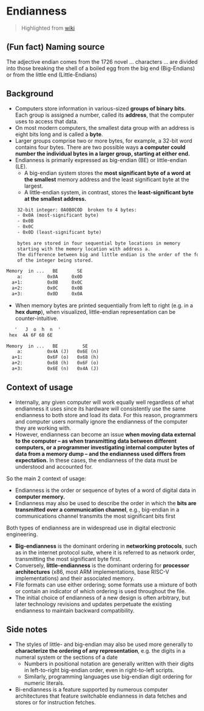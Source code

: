 # Endianness

> Highlighted from [wiki](https://en.wikipedia.org/wiki/Endianness)

## (Fun fact) Naming source

The adjective endian comes from the 1726 novel  ... characters ... are divided into those breaking the shell of a boiled egg from the big end (Big-Endians) or from the little end (Little-Endians)

## Background

- Computers store information in various-sized **groups of binary bits**. Each group is assigned a number, called its **address**, that the computer uses to access that data.
- On most modern computers, the smallest data group with an address is eight bits long and is called a **byte**.
- Larger groups comprise two or more bytes, for example, a 32-bit word contains four bytes. There are two possible ways **a computer could number the individual bytes in a larger group, starting at either end.**
- Endianness is primarily expressed as big-endian (BE) or little-endian (LE).
  - A big-endian system stores the **most significant byte of a word at the smallest** memory address and the least significant byte at the largest.
  - A little-endian system, in contrast, stores the **least-significant byte at the smallest address.**


```txt
    32-bit integer: 0A0B0C0D  broken to 4 bytes:
    - 0x0A (most-significant byte)
    - 0x0B
    - 0x0C
    - 0x0D (least-significant byte)

    bytes are stored in four sequential byte locations in memory
    starting with the memory location with address a.
    The difference between big and little endian is the order of the four bytes
    of the integer being stored.

Memory  in ...   BE       SE
    a:         0x0A     0x0D
  a+1:         0x0B     0x0C
  a+2:         0x0C     0x0B
  a+3:         0x0D     0x0A
```

- When memory bytes are printed sequentially from left to right (e.g. in a **hex dump**),  when visualized, little-endian representation can be counter-intuitive.

```txt
   '   J  o  h  n  '
 hex  4A 6F 68 6E

Memory  in ...   BE         SE
    a:         0x4A (J)   0x6E (n)
  a+1:         0x6F (o)   0x68 (h)
  a+2:         0x68 (h)   0x6F (o)
  a+3:         0x6E (n)   0x4A (J)
```

## Context of usage

- Internally, any given computer will work equally well regardless of what endianness it uses since its hardware will consistently use the same endianness to both store and load its data. For this reason, programmers and computer users normally ignore the endianness of the computer they are working with.
- However, endianness can become an issue **when moving data external to the computer – as when transmitting data between different computers, or a programmer investigating internal computer bytes of data from a memory dump – and the endianness used differs from expectation.** In these cases, the endianness of the data must be understood and accounted for.

So the main 2 context of usage:

- Endianness is the order or sequence of bytes of a word of digital data in **computer memory.**
- Endianness may also be used to describe the order in which the **bits are transmitted over a communication channel**, e.g., big-endian in a communications channel transmits the most significant bits first

Both types of endianness are in widespread use in digital electronic engineering.

- **Big-endianness** is the dominant ordering in **networking protocols**, such as in the internet protocol suite, where it is referred to as network order, transmitting the most significant byte first.
- Conversely, **little-endianness** is the dominant ordering for **processor architectures** (x86, most ARM implementations, base RISC-V implementations) and their associated memory.
- File formats can use either ordering; some formats use a mixture of both or contain an indicator of which ordering is used throughout the file.
- The initial choice of endianness of a new design is often arbitrary, but later technology revisions and updates perpetuate the existing endianness to maintain backward compatibility.

## Side notes

- The styles of little- and big-endian may also be used more generally to **characterize the ordering of any representation**, e.g. the digits in a numeral system or the sections of a date
  - Numbers in positional notation are generally written with their digits in left-to-right big-endian order, even in right-to-left scripts.
  - Similarly, programming languages use big-endian digit ordering for numeric literals.
- Bi-endianness is a feature supported by numerous computer architectures that feature switchable endianness in data fetches and stores or for instruction fetches.